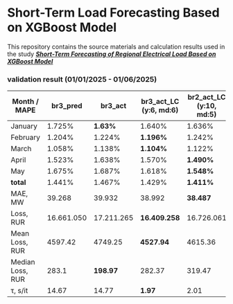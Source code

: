 # Short-Term Load Forecasting Based on XGBoost Model

This repository contains the source materials and calculation results used in the study [***Short-Term Forecasting of Regional Electrical Load Based on XGBoost Model***](https://doi.org/)

### validation result (01/01/2025 - 01/06/2025)
| Month / <br> MAPE |  br3_pred | br3_act | br3_act_LC<br> (y:6, md:6) | br2_act_LC<br> (y:10, md:5) |
| --- | --- | --- | --- | --- |
| January | 1.725% | **1.63%** | 1.640% | 1.636% |
| February |  1.204% | 1.224% | **1.196%** | 1.242% |
| March | 1.058% | 1.138% | **1.104%** | 1.122% |
| April | 1.523% | 1.638% | 1.570% | **1.490%** |
| May | 1.675% | 1.687% | 1.618% | **1.548%** |
| **total** | 1.441% | 1.467% | 1.429% | **1.411%** |
| MAE, MW | 39.268 | 39.932 | 38.992 | **38.487** |
| Loss, RUR | 16.661.050 | 17.211.265 | **16.409.258** | 16.726.061 |
| Mean Loss, RUR | 4597.42 | 4749.25 | **4527.94** | 4615.36 |
| Median Loss, RUR | 283.1 | **198.97** | 282.37 | 319.47 |
| τ, s/it | 14.67 | 14.77 | **1.97** | 2.01 |